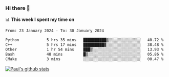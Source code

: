 ### Hi there 👋

📊 **This week I spent my time on**
<!--START_SECTION:waka-->

```txt
From: 23 January 2024 - To: 30 January 2024

Python            5 hrs 35 mins   ██████████▒░░░░░░░░░░░░░░   40.72 %
C++               5 hrs 17 mins   █████████▓░░░░░░░░░░░░░░░   38.48 %
Other             1 hr 54 mins    ███▒░░░░░░░░░░░░░░░░░░░░░   13.93 %
Bash              48 mins         █▒░░░░░░░░░░░░░░░░░░░░░░░   05.86 %
CMake             3 mins          ░░░░░░░░░░░░░░░░░░░░░░░░░   00.47 %
```

<!--END_SECTION:waka-->


[![Paul's github stats](https://github-readme-stats.vercel.app/api?username=mickeyouyou&theme=dracula&show_icons=true)](https://github.com/anuraghazra/github-readme-stats)
